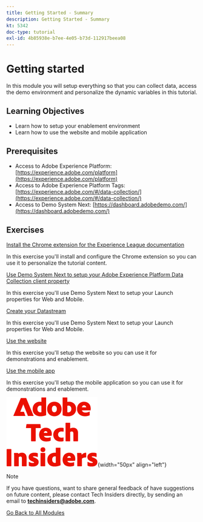 ```yaml
---
title: Getting Started - Summary
description: Getting Started - Summary
kt: 5342
doc-type: tutorial
exl-id: 4b85938e-b7ee-4e05-b73d-112917beea08
---
```

# Getting started

In this module you will setup everything so that you can collect data, access the demo environment and personalize the dynamic variables in this tutorial.

## Learning Objectives

- Learn how to setup your enablement environment
- Learn how to use the website and mobile application

## Prerequisites

- Access to Adobe Experience Platform: [https://experience.adobe.com/platform](https://experience.adobe.com/platform)
- Access to Adobe Experience Platform Tags: [https://experience.adobe.com/#/data-collection/](https://experience.adobe.com/#/data-collection/)
- Access to Demo System Next: [https://dashboard.adobedemo.com/](https://dashboard.adobedemo.com/)

## Exercises

[Install the Chrome extension for the Experience League documentation](./ex1.md)

In this exercise you'll install and configure the Chrome extension so you can use it to personalize the tutorial content.

[Use Demo System Next to setup your Adobe Experience Platform Data Collection client property](./ex2.md)

In this exercise you'll use Demo System Next to setup your Launch properties for Web and Mobile.

[Create your Datastream](./ex3.md)

In this exercise you'll use Demo System Next to setup your Launch properties for Web and Mobile.

[Use the website](./ex4.md)

In this exercise you'll setup the website so you can use it for demonstrations and enablement.

[Use the mobile app](./ex5.md)

In this exercise you'll setup the mobile application so you can use it for demonstrations and enablement.

![Tech Insiders](./../../../assets/images/techinsiders.png){width="50px" align="left"}

>[!NOTE]
>
>If you have questions, want to share general feedback of have suggestions on future content, please contact Tech Insiders directly, by sending an email to **techinsiders@adobe.com**.

[Go Back to All Modules](../../../overview.md)

